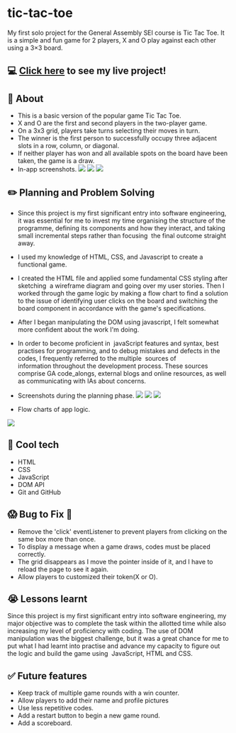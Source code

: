 # tic-tac-toe
My first solo project for the General Assembly SEI course is Tic Tac Toe. It is a simple and fun game for 2 players, X and O play against each other using a 3×3 board. 

## 💻 [Click here](https://vishakasg.github.io/tic-tac-toe/) to see my live project!
## 📄 About
- This is a basic version of the popular game Tic Tac Toe. 
- X and O are the first and second players in the two-player game.
- On a 3x3 grid, players take turns selecting their moves in turn. 
- The winner is the first person to successfully occupy three adjacent slots in a row, column, or diagonal. 
- If neither player has won and all available spots on the board have been taken, the game is a draw.
- In-app screenshots.
![](./Screen%20Shot%202023-04-23%20at%209.10.52%20pm.png)
![](./Screen%20Shot%202023-04-23%20at%209.11.58%20pm.png)
![](./Screen%20Shot%202023-04-23%20at%209.14.07%20pm.png)

## ✏️ Planning and Problem Solving
- Since this project is my first significant entry into software engineering, it was essential for me to invest my time organising the structure of the programme, defining its components and how they interact, and taking small incremental steps rather than focusing  the final outcome straight away.
- I used my knowledge of HTML, CSS, and Javascript to create a functional game.
- I created the HTML file and applied some fundamental CSS styling after sketching  a wireframe diagram and going over my user stories. Then I worked through the game logic by making a flow chart to find a solution to the issue of identifying user clicks on the board and switching the board component in accordance with the game's specifications.
- After I began manipulating the DOM using javascript, I felt somewhat more confident about the work I'm doing.
- In order to become proficient in  javaScript features and syntax, best practises for programming, and to debug mistakes and defects in the codes, I frequently referred to the multiple  sources of information throughout the development process. These sources comprise GA code_alongs, external blogs and online resources, as well as communicating with IAs about concerns.
- Screenshots during the planning phase.
![](./20230423_144921.jpg)
![](./20230423_145406.jpg)
![](./20230423_150221.jpg)

- Flow charts of app logic.

![](./Screen%20Shot%202023-04-23%20at%204.45.43%20am.png)

## 🚀 Cool tech
- HTML
- CSS
- JavaScript
- DOM API
- Git and GitHub

## 😱 Bug to Fix 💩
- Remove the 'click' eventListener to prevent players from clicking on the same box more than once.
- To display a message when a game draws, codes must be placed correctly.
- The grid disappears as I move the pointer inside of it, and I have to reload the page to see it again.
- Allow players to customized their token(X or O).

## 😭 Lessons learnt
Since this project is my first significant entry into software engineering, my major objective was to complete the task within the allotted time while also increasing my level of proficiency with coding. The use of DOM manipulation was the biggest challenge, but it was a great chance for me to put what I had learnt into practise and advance my capacity to figure out the logic and build the game using  JavaScript, HTML and CSS.

## ✅ Future features
- Keep track of multiple game rounds with a win counter.
- Allow players to add their name and profile pictures
- Use less repetitive codes.
- Add a restart button to begin a new game round.
- Add a scoreboard.